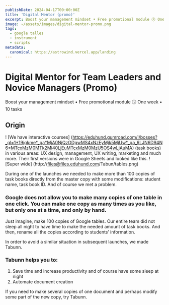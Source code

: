 ```yaml
---
publishDate: 2024-04-17T00:00:00Z
title: 'Digital Mentor (promo)'
excerpt: Boost your management mindset • Free promotional module 🕓 One week • 10 tasks
image: ~/assets/images/digital-mentor-promo.png
tags:
  - google talles
  - instrument
  - scripts
metadata:
  canonical: https://astrowind.vercel.app/landing 
---
```


# Digital Mentor for Team Leaders and Novice Managers (Promo)
Boost your management mindset • Free promotional module 🕓 One week • 10 tasks

## Origin 
! [We have interactive courses] (https://eduhund.gumroad.com/l/bosses?_gl=1*19igkme*_ga*MjA0NjQzODgwMS4xNzEyMjk5MjUw*_ga_6LJN6D94N6*MTcxMzM0MTk2Mi40LjEuMTcxMzM0MzU5OS4wLjAuMA) (task books) in various areas: UX design, management, UX writing, marketing and much more. Their first versions were in Google Sheets and looked like this.
![Super wide] (http://files@files.eduhund.com/Tabun/tables.png) 

During one of the launches we needed to make more than 100 copies of task books directly from the master copy with some modifications: student name, task book ID. And of course we met a problem. 

### Google does not allow you to make many copies of one table in one click. You can make one copy as many times as you like, but only one at a time, and only by hand. 

Just imagine, make 100 copies of Google tables. Our entire team did not sleep all night to have time to make the needed amount of task books. And then, rename all the copies according to students’ information. 

In order to avoid a similar situation in subsequent launches, we made Tabunn. 

### Tabunn helps you to:
1. Save time and increase productivity and of course have some sleep at night
2. Automate document creation 

If you need to make several copies of one document and perhaps modify some part of the new copy, try Tabunn. 

